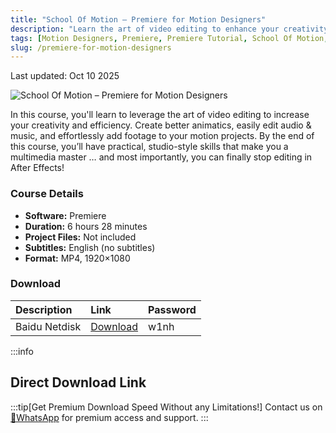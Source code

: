 ```yaml
---
title: "School Of Motion – Premiere for Motion Designers"
description: "Learn the art of video editing to enhance your creativity and efficiency. Create better animatics, edit audio and music with ease, and effortlessly add footage to your motion projects."
tags: [Motion Designers, Premiere, Premiere Tutorial, School Of Motion, Video Editing]
slug: /premiere-for-motion-designers
---
```


Last updated: Oct 10 2025

![School Of Motion – Premiere for Motion Designers](https://www.gfxcamp.com/wp-content/uploads/2025/10/School-Of-Motion-Premiere-for-Motion-Designers.jpg)

In this course, you'll learn to leverage the art of video editing to increase your creativity and efficiency. Create better animatics, easily edit audio & music, and effortlessly add footage to your motion projects. By the end of this course, you’ll have practical, studio-style skills that make you a multimedia master … and most importantly, you can finally stop editing in After Effects!

### Course Details

- **Software:** Premiere
- **Duration:** 6 hours 28 minutes
- **Project Files:** Not included
- **Subtitles:** English (no subtitles)
- **Format:** MP4, 1920×1080

### Download

| Description | Link | Password |
| :--- | :--- | :--- |
| Baidu Netdisk | [Download](https://pan.baidu.com/s/102O7MvQMbTllk5RJRI_pZQ?pwd=w1nh) | w1nh |

:::info
## Direct Download Link
:::tip[Get Premium Download Speed Without any Limitations!]
Contact us on [💬WhatsApp](https://wa.me/+8613237610083) for premium  access and support.
:::